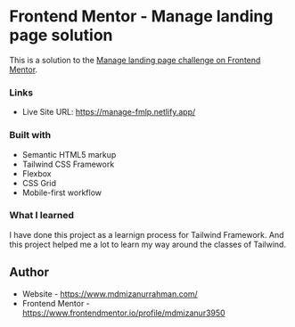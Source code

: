 # Frontend Mentor - Manage landing page solution

This is a solution to the [Manage landing page challenge on Frontend Mentor](https://www.frontendmentor.io/challenges/manage-landing-page-SLXqC6P5). 

### Links

- Live Site URL: https://manage-fmlp.netlify.app/


### Built with

- Semantic HTML5 markup
- Tailwind CSS Framework
- Flexbox
- CSS Grid
- Mobile-first workflow

### What I learned

I have done this project as a learnign process for Tailwind Framework. And this project helped me a lot to learn my way around the classes of Tailwind.

## Author

- Website - https://www.mdmizanurrahman.com/
- Frontend Mentor - https://www.frontendmentor.io/profile/mdmizanur3950
